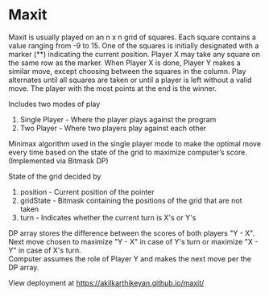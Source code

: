 # Maxit

Maxit is usually played on an n x n grid of squares. Each square contains a value ranging from -9 to 15. One of the squares is 
initially designated with a marker (**) indicating the current position. Player X may take any square on the same row as the 
marker. When Player X is done, Player Y makes a similar move, except choosing between the squares in the column.
Play alternates until all squares are taken or until a player is left without a valid move. The player with the most points 
at the end is the winner.

Includes two modes of play
1) Single Player - Where the player plays against the program
2) Two Player - Where two players play against each other

Minimax algorithm used in the single player mode to make the optimal move
every time based on the state of the grid to maximize computer’s score. (Implemented via Bitmask DP)
  
State of the grid decided by
1) position - Current position of the pointer
2) gridState - Bitmask containing the positions of the grid that are not taken 
3) turn - Indicates whether the current turn is X's or Y's

DP array stores the difference between the scores of both players "Y - X".  
Next move chosen to maximize "Y - X" in case of Y's turn or maximize "X - Y" in case of X's turn.  
Computer assumes the role of Player Y and makes the next move per the DP array.

View deployment at https://akilkarthikeyan.github.io/maxit/

